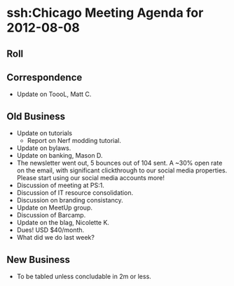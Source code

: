 # ssh:Chicago Meeting Agenda for 2012-08-08 #

## Roll ##

## Correspondence ##
 * Update on ToooL, Matt C.

## Old Business ##
 * Update on tutorials
   - Report on Nerf modding tutorial.
 * Update on bylaws.
 * Update on banking, Mason D.
 * The newsletter went out, 5 bounces out of 104 sent. A ~30% open rate on the email,
   with significant clickthrough to our social media properties. Please start using
   our social media accounts more!
 * Discussion of meeting at PS:1.
 * Discussion of IT resource consolidation.
 * Discussion on branding consistancy.
 * Update on MeetUp group.
 * Discussion of Barcamp.
 * Update on the blag, Nicolette K.
 * Dues! USD $40/month.
 * What did we do last week?

## New Business ##
 * To be tabled unless concludable in 2m or less.
